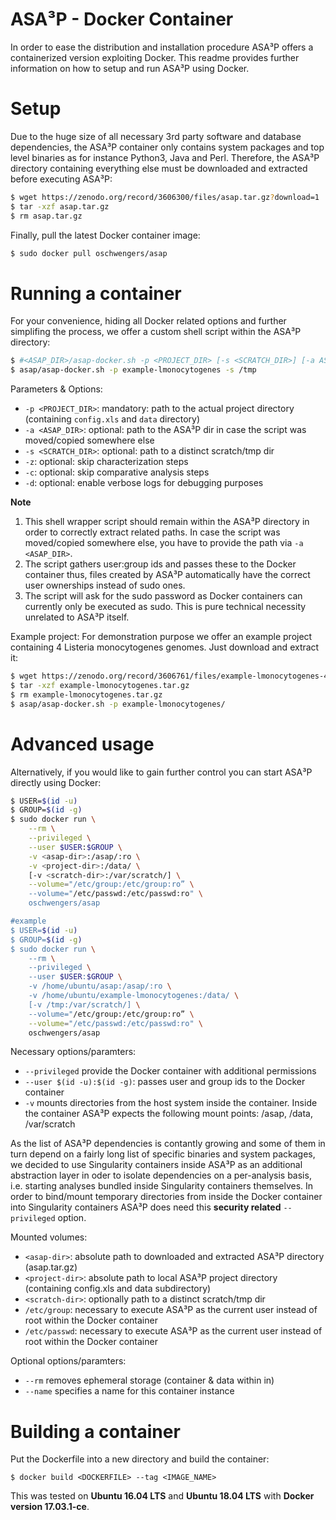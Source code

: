 # ASA³P - Docker Container
In order to ease the distribution and installation procedure ASA³P offers a
containerized version exploiting Docker. This readme provides further information
on how to setup and run ASA³P using Docker.


# Setup
Due to the huge size of all necessary 3rd party software and database dependencies,
the ASA³P container only contains system packages and top level binaries as for
instance Python3, Java and Perl.
Therefore, the ASA³P directory containing everything else must be downloaded
and extracted before executing ASA³P:
```bash
$ wget https://zenodo.org/record/3606300/files/asap.tar.gz?download=1
$ tar -xzf asap.tar.gz
$ rm asap.tar.gz
```

Finally, pull the latest Docker container image:
```bash
$ sudo docker pull oschwengers/asap
```

# Running a container
For your convenience, hiding all Docker related options and further simplifing
the process, we offer a custom shell script within the ASA³P directory:
```bash
$ #<ASAP_DIR>/asap-docker.sh -p <PROJECT_DIR> [-s <SCRATCH_DIR>] [-a ASAP_DIR] [-z] [-c] [-d]
$ asap/asap-docker.sh -p example-lmonocytogenes -s /tmp
```

Parameters & Options:
* `-p <PROJECT_DIR>`: mandatory: path to the actual project directory (containing `config.xls` and `data` directory)
* `-a <ASAP_DIR>`: optional: path to the ASA³P dir in case the script was moved/copied somewhere else
* `-s <SCRATCH_DIR>`: optional: path to a distinct scratch/tmp dir
* `-z`: optional: skip characterization steps
* `-c`: optional: skip comparative analysis steps
* `-d`: optional: enable verbose logs for debugging purposes


**Note**
1. This shell wrapper script should remain within the ASA³P directory in order to
correctly extract related paths. In case the script was moved/copied somewhere else,
you have to provide the path via `-a <ASAP_DIR>`.
2. The script gathers user:group ids and passes these to the Docker container thus,
files created by ASA³P automatically have the correct user ownerships instead of sudo ones.
3. The script will ask for the sudo password as Docker containers can currently only
be executed as sudo. This is pure technical necessity unrelated to ASA³P itself.

Example project:
For demonstration purpose we offer an example project containing 4 Listeria monocytogenes genomes.
Just download and extract it:
```bash
$ wget https://zenodo.org/record/3606761/files/example-lmonocytogenes-4.tar.gz?download=1
$ tar -xzf example-lmonocytogenes.tar.gz
$ rm example-lmonocytogenes.tar.gz
$ asap/asap-docker.sh -p example-lmonocytogenes/
```

# Advanced usage
Alternatively, if you would like to gain further control you can start ASA³P directly using Docker:
```bash
$ USER=$(id -u)
$ GROUP=$(id -g)
$ sudo docker run \
    --rm \
    --privileged \
    --user $USER:$GROUP \
    -v <asap-dir>:/asap/:ro \
    -v <project-dir>:/data/ \
    [-v <scratch-dir>:/var/scratch/] \
    --volume="/etc/group:/etc/group:ro” \
    --volume="/etc/passwd:/etc/passwd:ro" \
    oschwengers/asap

#example
$ USER=$(id -u)
$ GROUP=$(id -g)
$ sudo docker run \
    --rm \
    --privileged \
    --user $USER:$GROUP \
    -v /home/ubuntu/asap:/asap/:ro \
    -v /home/ubuntu/example-lmonocytogenes:/data/ \
    [-v /tmp:/var/scratch/] \
    --volume="/etc/group:/etc/group:ro” \
    --volume="/etc/passwd:/etc/passwd:ro" \
    oschwengers/asap
```

Necessary options/paramters:
* `--privileged` provide the Docker container with additional permissions
* `--user $(id -u):$(id -g)`: passes user and group ids to the Docker container
* `-v` mounts directories from the host system inside the container. Inside the
container ASA³P expects the following mount points: /asap, /data, /var/scratch

As the list of ASA³P dependencies is contantly growing and some of them in turn
depend on a fairly long list of specific binaries and system packages, we decided
to use Singularity containers inside ASA³P as an additional abstraction layer
in oder to isolate dependencies on a per-analysis basis, i.e. starting analyses
bundled inside Singularity containers themselves. In order to bind/mount temporary
directories from inside the Docker container into Singularity containers ASA³P does
need this **security related** `--privileged` option.

Mounted volumes:
* `<asap-dir>`: absolute path to downloaded and extracted ASA³P directory (asap.tar.gz)
* `<project-dir>`: absolute path to local ASA³P project directory (containing config.xls and data subdirectory)
* `<scratch-dir>`: optionally path to a distinct scratch/tmp dir
* `/etc/group`: necessary to execute ASA³P as the current user instead of root within the Docker container
* `/etc/passwd`: necessary to execute ASA³P as the current user instead of root within the Docker container

Optional options/paramters:
* `--rm` removes ephemeral storage (container & data within in)
* `--name` specifies a name for this container instance

# Building a container
Put the Dockerfile into a new directory and build the container:
```
$ docker build <DOCKERFILE> --tag <IMAGE_NAME>
```
This was tested on **Ubuntu 16.04 LTS** and **Ubuntu 18.04 LTS** with **Docker version 17.03.1-ce**.
